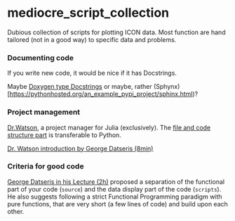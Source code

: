 # mediocre_script_collection
Dubious collection of scripts for plotting ICON data. Most function are hand tailored (not in a good way) to specific data and problems.


### Documenting code
If you write new code, it would be nice if it has Docstrings. 

Maybe [Doxygen type Docstrings](https://www.woolseyworkshop.com/2020/06/25/documenting-python-programs-with-doxygen/) or maybe, rather (Sphynx)[https://pythonhosted.org/an_example_pypi_project/sphinx.html)?


### Project management

[Dr.Watson](https://juliadynamics.github.io/DrWatson.jl/dev/), a project manager for Julia (exclusively). The [file and code structure part](https://juliadynamics.github.io/DrWatson.jl/dev/project/#Default-Project-Setup-1) is transferable to Python.

[Dr. Watson introduction by George Datseris (8min)](https://www.youtube.com/watch?v=jKATlEAu8eE)


### Criteria for good code

[George Datseris in his Lecture (2h)](https://www.youtube.com/watch?v=iIIBFujl254) proposed a separation of the functional part of your code (`source`) and the data display part of the code (`scripts`). He also suggests following a strict Functional Programming paradigm with pure functions, that are very short (a few lines of code) and build upon each other.



